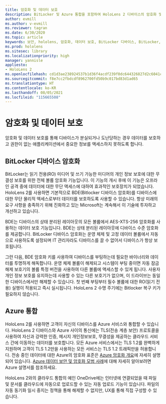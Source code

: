```yaml
---
title: 암호화 및 데이터 보호
description: BitLocker 및 Azure 통합을 포함하여 HoloLens 2 디바이스의 암호화 및 데이터 보호에 대해 알아봅니다.
author: evmill
ms.author: v-evmill
ms.reviewer: tagran
ms.date: 6/30/2020
ms.topic: article
keywords: 보안, hololens, 암호화, 데이터 보호, BitLocker 디바이스, BitLocker, bitlocker, bitlocker 암호화, azure 통합,
ms.prod: hololens
ms.sitesec: library
ms.localizationpriority: high
manager: yannisle
appliesto:
- HoloLens 2
ms.openlocfilehash: cd1d3ae238924537b1d36f4acdf239f0dc644326827d2c6041ceb94b013b3801
ms.sourcegitcommit: f8e7cc2fbdcdf8962700fd50b9c017bd83d1ad65
ms.translationtype: HT
ms.contentlocale: ko-KR
ms.lasthandoff: 08/05/2021
ms.locfileid: "115665508"
---
```

# <a name="encryption-and-data-protection"></a>암호화 및 데이터 보호

암호화 및 데이터 보호를 통해 디바이스가 분실되거나 도난당하는 경우 데이터를 보호하고 권한이 없는 애플리케이션에서 중요한 정보를 액세스하지 못하도록 합니다.

## <a name="bitlocker-device-encryption"></a>BitLocker 디바이스 암호화

BitLocker는 읽기 전용(RO) 미디어 및 쓰기 가능한 미디어의 개인 정보 보호에 대한 무결성 보호를 위한 전체 볼륨 암호화 기능입니다.  이 기능의 개시 후에 이 기능은 오프라인 공격 중에 데이터에 대한 무단 액세스에 대하여 효과적인 보호장치가 되었습니다. HoloLens 2를 사용하면 기본적으로 BDE(Bitlocker 디바이스 암호화)를 디바이스에 대한 무단 물리적 액세스로부터 데이터를 보호하도록 사용할 수 있습니다. 항상 미래의 요구 사항을 충족하기 위해 진화하고 있는 Microsoft는 계속해서 이 기술에 투자하고 개선하고 있습니다.

BDE는 디바이스의 상태 분리된 레이아웃의 모든 볼륨에서 AES-XTS-256 암호화를 사용하는 데이터 보호 기능입니다. BDE는 상태 분리된 레이아웃에 디바이스 수준 암호화를 제공합니다. BitLocker 디바이스 암호화는 운영 체제 및 고정 데이터 볼륨에서 자동으로 사용하도록 설정되며 IT 관리자라도 디바이스를 끌 수 없어서 디바이스가 항상 보호됩니다.

그런 다음, BDE 암호화 키를 사용하여 디바이스를 부팅하는데 필요한 바이너리와 데이터를 투명하게 해독합니다. 운영 체제 볼륨이 해제되고 시스템이 부팅 중이면 자동 잠금 해제 보호기의 볼륨 특정 버전을 사용하여 다른 볼륨에 액세스할 수 있게 됩니다. 사용자 개인 정보 보호를 유지하는데 사용할 수 있는 다른 보호기가 없으며, 이 드라이브는 동일한 디바이스에서만 해제할 수 있습니다. 첫 번째 부팅부터 필수 볼륨에 대한 RO(읽기 전용) 실행이 적용되고 즉시 실시됩니다. HoloLens 2 수명 주기에는 Bitlocker 복구 키가 필요하지 않습니다.

## <a name="azure-integration"></a>Azure 통합 

HoloLens 2를 사용하면 고객이 자신의 디바이스를 Azure 서비스와 통합할 수 있습니다. HoloLens 2 디바이스와 Azure 사이의 통신에는 TLS(전송 계층 보안) 프로토콜을 사용하여 자신과 강력한 인증, 메시지 개인정보보호, 무결성을 제공하는 클라우드 서비스 간에 이동하는 데이터를 보호합니다. 모든 Azure 서비스에서는 TLS 1.2를 완벽하게 지원하며 고객이 TLS 1.2만을 사용하는 모든 서비스는 TLS 1.2 트래픽만을 허용합니다. 전송 중인 데이터에 대한 Azure의 암호화 표준은 [Azure 암호화 개요](/azure/security/fundamentals/encryption-overview)에 자세히 설명되어 있습니다. [Azure 데이터 보안 및 암호화 모범 사례](/azure/security/fundamentals/data-encryption-best-practices)에 대해 자세히 알아보려면 Azure 설명서를 참조하세요. 

HoloLens 2와의 클라우드 통합의 예인 OneDrive에는 인터넷에 연결되었을 때 파일 및 문서를 클라우드에 자동으로 업로드할 수 있는 자동 업로드 기능이 있습니다. 파일의 자동 동기화 일시 중지는 정책을 통해 해제할 수 없지만, UX를 통해 직접 구성할 수 있습니다. 
